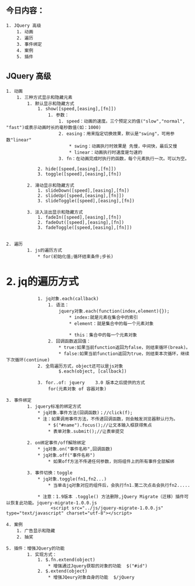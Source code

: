## 今日内容：
	1. JQuery 高级
		1. 动画
		2. 遍历
		3. 事件绑定
		4. 案例
		5. 插件




## JQuery 高级
	1. 动画
		1. 三种方式显示和隐藏元素
			1. 默认显示和隐藏方式
				1. show([speed,[easing],[fn]])
					1. 参数：
						1. speed：动画的速度。三个预定义的值("slow","normal", "fast")或表示动画时长的毫秒数值(如：1000)
						2. easing：用来指定切换效果，默认是"swing"，可用参数"linear"
							* swing：动画执行时效果是 先慢，中间快，最后又慢
							* linear：动画执行时速度是匀速的
						3. fn：在动画完成时执行的函数，每个元素执行一次。可以为空。

				2. hide([speed,[easing],[fn]])
				3. toggle([speed],[easing],[fn])
			
			2. 滑动显示和隐藏方式
				1. slideDown([speed],[easing],[fn])
				2. slideUp([speed,[easing],[fn]])
				3. slideToggle([speed],[easing],[fn])

			3. 淡入淡出显示和隐藏方式
				1. fadeIn([speed],[easing],[fn])
				2. fadeOut([speed],[easing],[fn])
				3. fadeToggle([speed,[easing],[fn]])


	2. 遍历
    		1. js的遍历方式
    			* for(初始化值;循环结束条件;步长)
# 2. jq的遍历方式
    			1. jq对象.each(callback)
    				1. 语法：
    					jquery对象.each(function(index,element){});
    						* index:就是元素在集合中的索引
    						* element：就是集合中的每一个元素对象
    
    						* this：集合中的每一个元素对象
    				2. 回调函数返回值：
    					* true:如果当前function返回为false，则结束循环(break)。
    					* false:如果当前function返回为true，则结束本次循环，继续下次循环(continue)
    			2. 全局遍历方式，object还可以是js对象
    			        $.each(object, [callback])
    			        
    			3. for..of: jquery    3.0 版本之后提供的方式
    				for(元素对象 of 容器对象)
	
    3. 事件绑定
    		1. jquery标准的绑定方式
    			* jq对象.事件方法(回调函数)；//click(f);
    			* 注：如果调用事件方法，不传递回调函数，则会触发浏览器默认行为。
    			    * $("#name").focus();//让文本输入框获得焦点
    				* 表单对象.submit();//让表单提交
    				
    		2. on绑定事件/off解除绑定
    			* jq对象.on("事件名称",回调函数)
    			* jq对象.off("事件名称")
    				* 如果off方法不传递任何参数，则将组件上的所有事件全部解绑
    				
    		3. 事件切换：toggle
    			* jq对象.toggle(fn1,fn2...)
    				* 当单击jq对象对应的组件后，会执行fn1.第二次点击会执行fn2.....
    				
    			* 注意：1.9版本 .toggle() 方法删除,jQuery Migrate（迁移）插件可以恢复此功能。jquery-migrate-1.0.0.js
    				 <script src="../js/jquery-migrate-1.0.0.js" type="text/javascript" charset="utf-8"></script>
    
    4. 案例
        1. 广告显示和隐藏
        2. 抽奖
        				
    5. 插件：增强JQuery的功能
    		1. 实现方式：
    			1. $.fn.extend(object) 
    				* 增强通过Jquery获取的对象的功能  $("#id")
    			2. $.extend(object)
    				* 增强JQeury对象自身的功能  $/jQuery				 